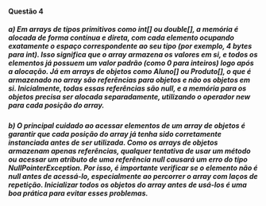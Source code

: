 #### Questão 4
##### a) Em arrays de tipos primitivos como int[] ou double[], a memória é alocada de forma contínua e direta, com cada elemento ocupando exatamente o espaço correspondente ao seu tipo (por exemplo, 4 bytes para int). Isso significa que o array armazena os valores em si, e todos os elementos já possuem um valor padrão (como 0 para inteiros) logo após a alocação. Já em arrays de objetos como Aluno[] ou Produto[], o que é armazenado no array são referências para objetos e não os objetos em si. Inicialmente, todas essas referências são null, e a memória para os objetos precisa ser alocada separadamente, utilizando o operador new para cada posição do array.

##### b) O principal cuidado ao acessar elementos de um array de objetos é garantir que cada posição do array já tenha sido corretamente instanciada antes de ser utilizada. Como os arrays de objetos armazenam apenas referências, qualquer tentativa de usar um método ou acessar um atributo de uma referência null causará um erro do tipo NullPointerException. Por isso, é importante verificar se o elemento não é null antes de acessá-lo, especialmente ao percorrer o array com laços de repetição. Inicializar todos os objetos do array antes de usá-los é uma boa prática para evitar esses problemas.








